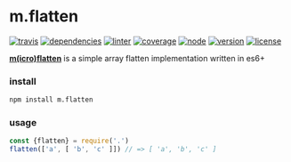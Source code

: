 m.flatten
===
[![travis](https://img.shields.io/travis/ivoputzer/m.flatten.svg?style=flat-square)](https://travis-ci.org/ivoputzer/m.flatten)
[![dependencies](https://img.shields.io/badge/dependencies-none-blue.svg?style=flat-square&colorB=44CC11)](package.json)
[![linter](https://img.shields.io/badge/coding%20style-standard-brightgreen.svg?style=flat-square)](http://standardjs.com/)
[![coverage](https://img.shields.io/coveralls/ivoputzer/m.flatten.svg?style=flat-square)](https://coveralls.io/github/ivoputzer/m.flatten?branch=master)
[![node](https://img.shields.io/badge/node-6%2B-blue.svg?style=flat-square)](https://nodejs.org/docs/v6.0.0/api)
[![version](https://img.shields.io/npm/v/m.flatten.svg?style=flat-square&colorB=007EC6)](https://www.npmjs.com/package/m.flatten)
[![license](https://img.shields.io/badge/license-MIT-blue.svg?style=flat-square&colorB=007EC6)](https://spdx.org/licenses/MIT)

**[m(icro)](https://github.com/ivoputzer/m.cro#readme)[flatten](https://github.com/ivoputzer/m.flatten)** is a simple array flatten implementation written in es6+

### install
```sh
npm install m.flatten
```

### usage
```javascript
const {flatten} = require('.')
flatten(['a', [ 'b', 'c' ]]) // => [ 'a', 'b', 'c' ]
```
